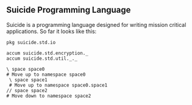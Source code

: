 ## Suicide Programming Language

Suicide is a programming language designed for writing mission critical applications. So far it looks like this:

```suicide
pkg suicide.std.io

accum suicide.std.encryption._
accum suicide.std.util._._

\ space space0
# Move up to namespace space0
 \ space space1
 # Move up to namespace space0.space1
// space space2
# Move down to namespace space2
```
